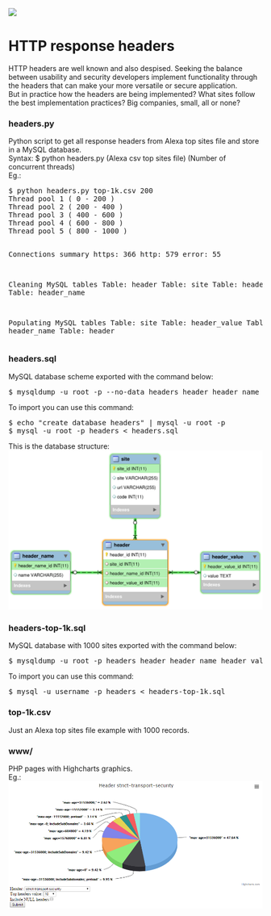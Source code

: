 <a href="https://codeclimate.com/github/amenezes/headers"><img src="https://codeclimate.com/github/amenezes/headers/badges/gpa.svg" /></a>

<h1>HTTP response headers</h1>
HTTP headers are well known and also despised. Seeking the balance between usability and security developers implement functionality through the headers that can make your more versatile or secure application.<br>
But in practice how the headers are being implemented? What sites follow the best implementation practices? Big companies, small, all or none?<br>
<p>
<h3>headers.py</h3>
Python script to get all response headers from Alexa top sites file and store in a MySQL database.<br>
Syntax: $ python headers.py (Alexa csv top sites file) (Number of concurrent threads)<br>
Eg.:<br>
<pre>$ python headers.py top-1k.csv 200
Thread pool 1 ( 0 - 200 )
Thread pool 2 ( 200 - 400 )
Thread pool 3 ( 400 - 600 )
Thread pool 4 ( 600 - 800 )
Thread pool 5 ( 800 - 1000 )

Connections summary
https: 366
http: 579
error: 55

Cleaning MySQL tables
Table: header
Table: site
Table: header_value
Table: header_name

Populating MySQL tables
Table: site
Table: header_value
Table: header_name
Table: header</pre>
</p>
<p>
<h3>headers.sql</h3>
MySQL database scheme exported with the command below:<br>
<pre>$ mysqldump -u root -p --no-data headers header header_name header_value site > headers.sql</pre>
To import you can use this command:<br>
<pre>
$ echo "create database headers" | mysql -u root -p
$ mysql -u root -p headers < headers.sql
</pre>
This is the database structure:<br>
<img src="DB_Structure.png">
</p>
<p>
<h3>headers-top-1k.sql</h3>
MySQL database with 1000 sites exported with the command below:<br>
<pre>$ mysqldump -u root -p headers header header_name header_value site > headers-top-1k.sql</pre>
To import you can use this command:<br>
<pre>$ mysql -u username -p headers < headers-top-1k.sql</pre>
</p>
<p>
<h3>top-1k.csv</h3>
Just an Alexa top sites file example with 1000 records.<br>
</p>
<p>
<h3>www/</h3>
PHP pages with Highcharts graphics.<br>
Eg.:<br>
<img src="strict-transport-security.png">
</p>

